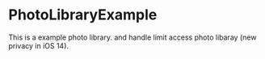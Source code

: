 # PhotoLibraryExample
This is a example photo library. and handle limit access photo libaray (new privacy in iOS 14).
